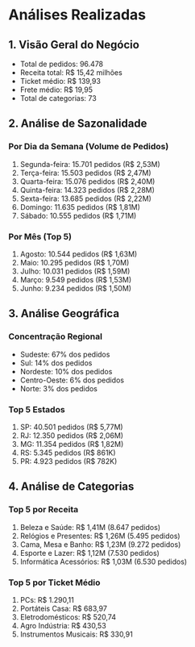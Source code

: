 # Análises Realizadas

## 1. Visão Geral do Negócio
- Total de pedidos: 96.478
- Receita total: R$ 15,42 milhões
- Ticket médio: R$ 139,93
- Frete médio: R$ 19,95
- Total de categorias: 73

## 2. Análise de Sazonalidade

### Por Dia da Semana (Volume de Pedidos)
1. Segunda-feira: 15.701 pedidos (R$ 2,53M)
2. Terça-feira: 15.503 pedidos (R$ 2,47M)
3. Quarta-feira: 15.076 pedidos (R$ 2,40M)
4. Quinta-feira: 14.323 pedidos (R$ 2,28M)
5. Sexta-feira: 13.685 pedidos (R$ 2,22M)
6. Domingo: 11.635 pedidos (R$ 1,81M)
7. Sábado: 10.555 pedidos (R$ 1,71M)

### Por Mês (Top 5)
1. Agosto: 10.544 pedidos (R$ 1,63M)
2. Maio: 10.295 pedidos (R$ 1,70M)
3. Julho: 10.031 pedidos (R$ 1,59M)
4. Março: 9.549 pedidos (R$ 1,53M)
5. Junho: 9.234 pedidos (R$ 1,50M)

## 3. Análise Geográfica

### Concentração Regional
- Sudeste: 67% dos pedidos
- Sul: 14% dos pedidos
- Nordeste: 10% dos pedidos
- Centro-Oeste: 6% dos pedidos
- Norte: 3% dos pedidos

### Top 5 Estados
1. SP: 40.501 pedidos (R$ 5,77M)
2. RJ: 12.350 pedidos (R$ 2,06M)
3. MG: 11.354 pedidos (R$ 1,82M)
4. RS: 5.345 pedidos (R$ 861K)
5. PR: 4.923 pedidos (R$ 782K)

## 4. Análise de Categorias

### Top 5 por Receita
1. Beleza e Saúde: R$ 1,41M (8.647 pedidos)
2. Relógios e Presentes: R$ 1,26M (5.495 pedidos)
3. Cama, Mesa e Banho: R$ 1,23M (9.272 pedidos)
4. Esporte e Lazer: R$ 1,12M (7.530 pedidos)
5. Informática Acessórios: R$ 1,03M (6.530 pedidos)

### Top 5 por Ticket Médio
1. PCs: R$ 1.290,11
2. Portáteis Casa: R$ 683,97
3. Eletrodomésticos: R$ 520,74
4. Agro Indústria: R$ 430,53
5. Instrumentos Musicais: R$ 330,91